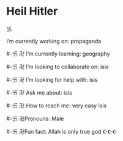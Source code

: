 <h1>Heil Hitler</h1>

<p style="color=black;">卐</p><p> I’m currently working on: propaganda</p> 
<p>#-卐 卍 I’m currently learning: geography</p>
<p>#-卐 卍 I’m looking to collaborate on: isis</p>
<p>#-卐 卍 I’m looking for help with: isis</p>
<p>#-卐 卍 Ask me about: isis</p>
<p>#-卐 卍 How to reach me: very easy isis</p>
<p>#-卐 卍Pronouns: Male</p>
<p>#-卐 卍Fun fact: Allah is only true god ☪☪☪</p>
